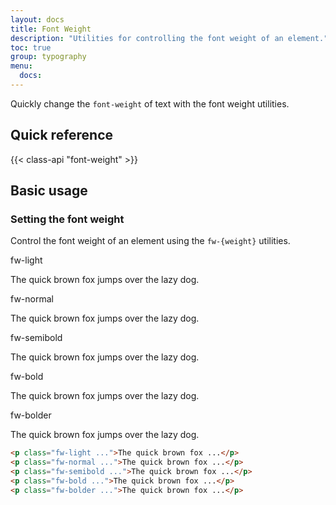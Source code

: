```yaml
---
layout: docs
title: Font Weight
description: "Utilities for controlling the font weight of an element."
toc: true
group: typography
menu:
  docs:    
---
```


Quickly change the `font-weight` of text with the font weight utilities.

## Quick reference

{{< class-api "font-weight" >}}

## Basic usage

### Setting the font weight

Control the font weight of an element using the `fw-{weight}` utilities.

<div class="bd-example">
  <span class="text-muted">fw-light</span>
  <p class="fw-light fs-5">The quick brown fox jumps over the lazy dog.</p>
  <span class="text-muted">fw-normal</span>
  <p class="fw-normal fs-5">The quick brown fox jumps over the lazy dog.</p>
  <span class="text-muted">fw-semibold</span>
  <p class="fw-semibold fs-5">The quick brown fox jumps over the lazy dog.</p>
  <span class="text-muted">fw-bold</span>
  <p class="fw-bold fs-5">The quick brown fox jumps over the lazy dog.</p>
  <span class="text-muted">fw-bolder</span>
  <p class="fw-bolder fs-5">The quick brown fox jumps over the lazy dog.</p>
</div>

```html
<p class="fw-light ...">The quick brown fox ...</p>
<p class="fw-normal ...">The quick brown fox ...</p>
<p class="fw-semibold ...">The quick brown fox ...</p>
<p class="fw-bold ...">The quick brown fox ...</p>
<p class="fw-bolder ...">The quick brown fox ...</p>
```